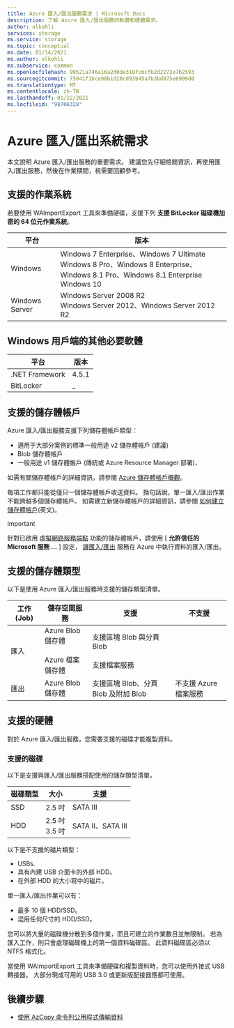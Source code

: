 ```yaml
---
title: Azure 匯入/匯出服務需求 | Microsoft Docs
description: 了解 Azure 匯入/匯出服務的軟體和硬體需求。
author: alkohli
services: storage
ms.service: storage
ms.topic: conceptual
ms.date: 01/14/2021
ms.author: alkohli
ms.subservice: common
ms.openlocfilehash: 99521a746a16a2d0de310fc6cfb2d2272e7b2593
ms.sourcegitcommit: 75041f1bce98b1d20cd93945a7b3bd875e6999d0
ms.translationtype: MT
ms.contentlocale: zh-TW
ms.lasthandoff: 01/22/2021
ms.locfileid: "98706328"
---
```

# <a name="azure-importexport-system-requirements"></a>Azure 匯入/匯出系統需求

本文說明 Azure 匯入/匯出服務的重要需求。 建議您先仔細檢閱資訊，再使用匯入/匯出服務，然後在作業期間，視需要回顧參考。

## <a name="supported-operating-systems"></a>支援的作業系統

若要使用 WAImportExport 工具來準備硬碟，支援下列 **支援 BitLocker 磁碟機加密的 64 位元作業系統**。


|平台 |版本 |
|---------|---------|
|Windows     | Windows 7 Enterprise、Windows 7 Ultimate <br> Windows 8 Pro、Windows 8 Enterprise、Windows 8.1 Pro、Windows 8.1 Enterprise <br> Windows 10        |
|Windows Server     |Windows Server 2008 R2 <br> Windows Server 2012、Windows Server 2012 R2         |

## <a name="other-required-software-for-windows-client"></a>Windows 用戶端的其他必要軟體

|平台 |版本 |
|---------|---------|
|.NET Framework    | 4.5.1       |
| BitLocker        |  _          |


## <a name="supported-storage-accounts"></a>支援的儲存體帳戶

Azure 匯入/匯出服務支援下列儲存體帳戶類型：

- 適用于大部分案例的標準一般用途 v2 儲存體帳戶 (建議) 
- Blob 儲存體帳戶
- 一般用途 v1 儲存體帳戶 (傳統或 Azure Resource Manager 部署)、

如需有關儲存體帳戶的詳細資訊，請參閱 [Azure 儲存體帳戶概觀](../storage/common/storage-account-overview.md)。

每項工作都只能從僅只一個儲存體帳戶收送資料。 換句話說，單一匯入/匯出作業不能跨越多個儲存體帳戶。 如需建立新儲存體帳戶的詳細資訊，請參閱 [如何建立儲存體帳戶](../storage/common/storage-account-create.md)(英文)。

> [!IMPORTANT]
> 針對已啟用 [虛擬網路服務端點](../virtual-network/virtual-network-service-endpoints-overview.md) 功能的儲存體帳戶，請使用 [ **允許信任的 Microsoft 服務 ...** ] 設定， [讓匯入/匯出](../storage/common/storage-network-security.md) 服務在 Azure 中執行資料的匯入/匯出。

## <a name="supported-storage-types"></a>支援的儲存體類型

以下是使用 Azure 匯入/匯出服務時支援的儲存類型清單。


|工作 (Job)  |儲存空間服務 |支援  |不支援  |
|---------|---------|---------|---------|
|匯入     |  Azure Blob 儲存體 <br><br> Azure 檔案儲存體       | 支援區塊 Blob 與分頁 Blob <br><br> 支援檔案服務          |
|匯出     |   Azure Blob 儲存體       | 支援區塊 Blob、分頁 Blob 及附加 Blob         | 不支援 Azure 檔案服務


## <a name="supported-hardware"></a>支援的硬體

對於 Azure 匯入/匯出服務，您需要支援的磁碟才能複製資料。

### <a name="supported-disks"></a>支援的磁碟

以下是支援與匯入/匯出服務搭配使用的儲存類型清單。


|磁碟類型  |大小  |支援 |
|---------|---------|---------|
|SSD    |   2.5 吋      |SATA III          |
|HDD     |  2.5 吋<br>3.5 吋       |SATA II、SATA III         |

以下是不支援的磁片類型：

- USBs.
- 具有內建 USB 介面卡的外部 HDD。
- 在外部 HDD 的大小寫中的磁片。

單一匯入/匯出作業可以有：

- 最多 10 個 HDD/SSD。
- 混用任何尺寸的 HDD/SSD。

您可以將大量的磁碟機分散到多個作業，而且可建立的作業數目並無限制。 若為匯入工作，則只會處理磁碟機上的第一個資料磁碟區。 此資料磁碟區必須以 NTFS 格式化。

當使用 WAImportExport 工具來準備硬碟和複製資料時，您可以使用外接式 USB 轉接器。 大部分現成可用的 USB 3.0 或更新版配接器應都可使用。

## <a name="next-steps"></a>後續步驟

* [使用 AzCopy 命令列公用程式傳輸資料](../storage/common/storage-use-azcopy-v10.md)